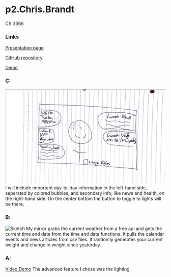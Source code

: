 # p2.Chris.Brandt
CS 3366

### Links
[Presentation page](https://bchris24.github.io/p2.Chris.Brandt/) 

[GitHub repository](https://github.com/bchris24/p2.Chris.Brandt)

[Demo](https://editor.p5js.org/bchris24/sketches/K90J9REL7) 


### C:
![Sketch](p2.Chris.Brandt.png)
I will include important day-to-day information in the left-hand side, seperated by colored bubbles, and secondary info, like news and health, on the right-hand side. On the center bottom the button to toggle to lights will be there.

### B:
![Sketch](p2.Chris.Brandt.gif)
My mirror grabs the current weather from a free api and gets the current time and date from the time and date functions. It pulls the calendar events and news articles from csv files. It randomly generates your current weight and change in weight since yesterday.

### A:
[Video Demo](https://youtu.be/zR76IheVILc)
The advanced feature I chose was the lighting. 
